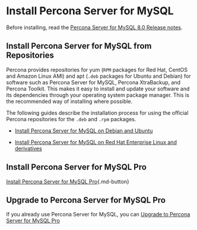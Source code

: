 # Install Percona Server for MySQL

Before installing, read the [Percona Server for MySQL 8.0 Release notes](release-notes/release-notes_index.md).

## Install Percona Server for MySQL from Repositories

Percona provides repositories for yum (`RPM` packages for Red Hat, CentOS and Amazon Linux AMI) and apt (`.deb` packages for Ubuntu and Debian) for software such as Percona Server for MySQL, Percona XtraBackup, and Percona Toolkit. This makes it easy to install and update your software and its dependencies through your operating system package manager. This is the recommended way of installing where possible.

The following guides describe the installation process for using the official Percona repositories for the `.deb` and `.rpm` packages.

* [Install Percona Server for MySQL on Debian and Ubuntu](apt-repo.md)

* [Install Percona Server for MySQL on Red Hat Enterprise Linux and derivatives](yum-repo.md)

## Install Percona Server for MySQL Pro

[Install Percona Server for MySQL Pro](install-pro.md){.md-button}

## Upgrade to Percona Server for MySQL Pro

If you already use Percona Server for MySQL, you can [Upgrade to Percona Server for MySQL Pro](upgrade-pro.md)
